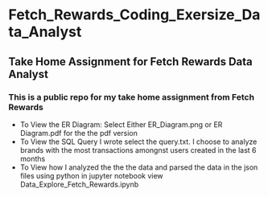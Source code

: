 # Fetch_Rewards_Coding_Exersize_Data_Analyst
## Take Home Assignment for Fetch Rewards Data Analyst

### This is a public repo for my take home assignment from Fetch Rewards

- To View the ER Diagram: Select Either ER_Diagram.png or ER Diagram.pdf for the the pdf version
- To View the SQL Query I wrote select the query.txt. I choose to analyze brands with the most 
  transactions amongnst users created in the last 6 months
- To View how I analyzed the the the data and parsed the data in the json files using python in 
  jupyter notebook view Data_Explore_Fetch_Rewards.ipynb
